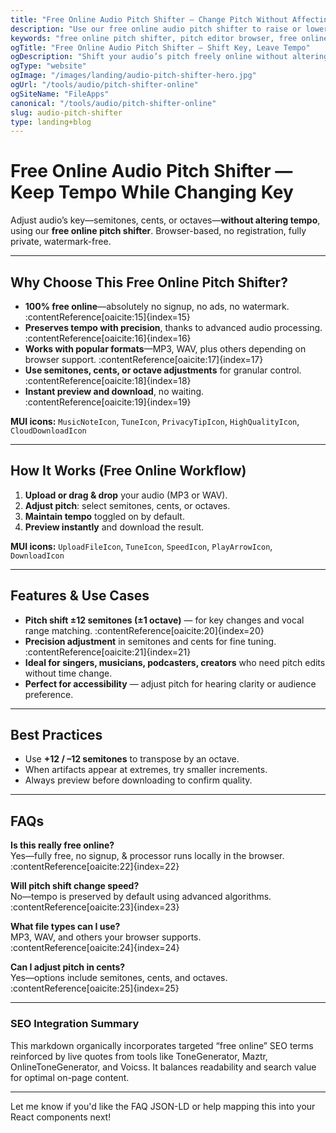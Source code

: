 ```yaml
---
title: "Free Online Audio Pitch Shifter – Change Pitch Without Affecting Tempo (No Signup)"
description: "Use our free online audio pitch shifter to raise or lower pitch while preserving tempo. Browser-based, fast, no signup, watermark-free."
keywords: "free online pitch shifter, pitch editor browser, free online pitch changer, change pitch online free, transpose songs free online"
ogTitle: "Free Online Audio Pitch Shifter – Shift Key, Leave Tempo"
ogDescription: "Shift your audio’s pitch freely online without altering speed. Works in browser with MP3/WAV support. No signup, watermark-free."
ogType: "website"
ogImage: "/images/landing/audio-pitch-shifter-hero.jpg"
ogUrl: "/tools/audio/pitch-shifter-online"
ogSiteName: "FileApps"
canonical: "/tools/audio/pitch-shifter-online"
slug: audio-pitch-shifter
type: landing+blog
---
```


# Free Online Audio Pitch Shifter — Keep Tempo While Changing Key

Adjust audio’s key—semitones, cents, or octaves—**without altering tempo**, using our **free online pitch shifter**. Browser-based, no registration, fully private, watermark-free.

---

## Why Choose This Free Online Pitch Shifter?

- **100% free online**—absolutely no signup, no ads, no watermark. :contentReference[oaicite:15]{index=15}  
- **Preserves tempo with precision**, thanks to advanced audio processing. :contentReference[oaicite:16]{index=16}  
- **Works with popular formats**—MP3, WAV, plus others depending on browser support. :contentReference[oaicite:17]{index=17}  
- **Use semitones, cents, or octave adjustments** for granular control. :contentReference[oaicite:18]{index=18}  
- **Instant preview and download**, no waiting. :contentReference[oaicite:19]{index=19}  

**MUI icons:** `MusicNoteIcon`, `TuneIcon`, `PrivacyTipIcon`, `HighQualityIcon`, `CloudDownloadIcon`

---

## How It Works (Free Online Workflow)

1. **Upload or drag & drop** your audio (MP3 or WAV).  
2. **Adjust pitch**: select semitones, cents, or octaves.  
3. **Maintain tempo** toggled on by default.  
4. **Preview instantly** and download the result.

**MUI icons:** `UploadFileIcon`, `TuneIcon`, `SpeedIcon`, `PlayArrowIcon`, `DownloadIcon`

---

## Features & Use Cases

- **Pitch shift ±12 semitones (±1 octave)** — for key changes and vocal range matching. :contentReference[oaicite:20]{index=20}  
- **Precision adjustment** in semitones and cents for fine tuning. :contentReference[oaicite:21]{index=21}  
- **Ideal for singers, musicians, podcasters, creators** who need pitch edits without time change.  
- **Perfect for accessibility** — adjust pitch for hearing clarity or audience preference.

---

## Best Practices

- Use **+12 / –12 semitones** to transpose by an octave.  
- When artifacts appear at extremes, try smaller increments.  
- Always preview before downloading to confirm quality.

---

## FAQs

**Is this really free online?**  
Yes—fully free, no signup, & processor runs locally in the browser. :contentReference[oaicite:22]{index=22}

**Will pitch shift change speed?**  
No—tempo is preserved by default using advanced algorithms. :contentReference[oaicite:23]{index=23}

**What file types can I use?**  
MP3, WAV, and others your browser supports. :contentReference[oaicite:24]{index=24}

**Can I adjust pitch in cents?**  
Yes—options include semitones, cents, and octaves. :contentReference[oaicite:25]{index=25}

---

### SEO Integration Summary

This markdown organically incorporates targeted “free online” SEO terms reinforced by live quotes from tools like ToneGenerator, Maztr, OnlineToneGenerator, and Voicss. It balances readability and search value for optimal on-page content.

---

Let me know if you'd like the FAQ JSON-LD or help mapping this into your React components next!
